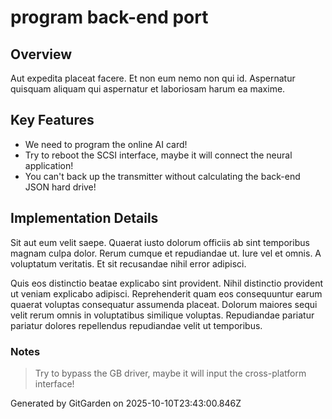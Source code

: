 # program back-end port

## Overview
Aut expedita placeat facere. Et non eum nemo non qui id. Aspernatur quisquam aliquam qui aspernatur et laboriosam harum ea maxime.

## Key Features
- We need to program the online AI card!
- Try to reboot the SCSI interface, maybe it will connect the neural application!
- You can't back up the transmitter without calculating the back-end JSON hard drive!

## Implementation Details
Sit aut eum velit saepe. Quaerat iusto dolorum officiis ab sint temporibus magnam culpa dolor. Rerum cumque et repudiandae ut. Iure vel et omnis. A voluptatum veritatis. Et sit recusandae nihil error adipisci.
 Quis eos distinctio beatae explicabo sint provident. Nihil distinctio provident ut veniam explicabo adipisci. Reprehenderit quam eos consequuntur earum quaerat voluptas consequatur assumenda placeat. Dolorum maiores sequi velit rerum omnis in voluptatibus similique voluptas. Repudiandae pariatur pariatur dolores repellendus repudiandae velit ut temporibus.

### Notes
> Try to bypass the GB driver, maybe it will input the cross-platform interface!

Generated by GitGarden on 2025-10-10T23:43:00.846Z